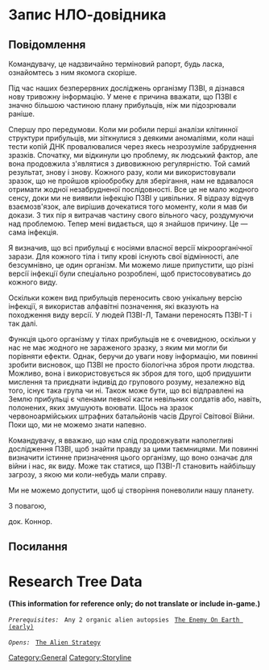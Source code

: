 # Запис НЛО-довідника

## Повідомлення

Командувачу, це надзвичайно терміновий рапорт, будь ласка, ознайомтесь з
ним якомога скоріше.

Під час наших безперервних досліджень організму ПЗВІ, я дізнався нову
тривожну інформацію. У мене є причина вважати, що ПЗВІ є значно більшою
частиною плану прибульців, ніж ми підозрювали раніше.

Спершу про передумови. Коли ми робили перші аналізи клітинної структури
прибульців, ми зіткнулися з деякими аномаліями, коли наші тести копій
ДНК провалювалися через якесь незрозуміле забруднення зразків. Спочатку,
ми відкинули цю проблему, як людський фактор, але вона продовжила
з'являтися з дивовижною регулярністю. Той самий результат, знову і
знову. Кожного разу, коли ми використовували зразок, що не пройшов
кріообробку для зберігання, нам не вдавалося отримати жодної
незабрудненої послідовності. Все це не мало жодного сенсу, доки ми не
виявили інфекцію ПЗВІ у цивільних. Я відразу відчув взаємозв'язок, але
вирішив дочекатися того моменту, коли я мав би докази. З тих пір я
витрачав частину свого вільного часу, роздумуючи над проблемою. Тепер
мені видається, що я знайшов причину. Це — сама інфекція.

Я визначив, що всі прибульці є носіями власної версії мікроорганічної
зарази. Для кожного тіла і типу крові існують свої відмінності, але
безсумнівно, це один організм. Ми можемо лише припустити, що різні
версії інфекції були спеціально розроблені, щоб пристосовуватись до
кожного виду.

Оскільки кожен вид прибульців переносить свою унікальну версію інфекції,
я використав алфавітні позначення, які вказують на походження виду
версії. У людей ПЗВІ-Л, Тамани переносять ПЗВІ-Т і так далі.

Функція цього організму у тілах прибульців не є очевидною, оскільки у
нас не має жодного не зараженого зразку, з яким ми могли би порівняти
ефекти. Однак, беручи до уваги нову інформацію, ми повинні зробити
висновок, що ПЗВІ не просто біологічна зброя проти людства. Можливо,
вона і використовується як зброя для того, щоб придушити мислення та
приєднати індивід до групового розуму, незалежно від того, існує така
група чи ні. Також може бути, що всі відправлені на Землю прибульці є
членами певної касти невільних солдатів або, навіть, полонених, яких
змушують воювати. Щось на зразок червоноармійських штрафних батальйонів
часів Другої Світової Війни. Поки що, ми не можемо знати напевно.

Командувачу, я вважаю, що нам слід продовжувати наполегливі дослідження
ПЗВІ, щоб знайти правду за цими таємницями. Ми повинні визначити істинне
призначення цього організму, що воно означає для війни і нас, як виду.
Може так статися, що ПЗВІ-Л становить найбільшу загрозу, з якою ми
коли-небудь мали справу.

Ми не можемо допустити, щоб ці створіння поневолили нашу планету.

З повагою,

док. Коннор.

## Посилання

# Research Tree Data

**(This information for reference only; do not translate or include
in-game.)**

*`Prerequisites:`*
` Any 2 organic alien autopsies`
` `[`The Enemy On Earth (early)`](Aliens/The_Enemy_On_Earth_(early) "wikilink")

*`Opens:`*
` `[`The Alien Strategy`](Research/The_Alien_Strategy "wikilink")

[Category:General](Category:General "wikilink")
[Category:Storyline](Category:Storyline "wikilink")